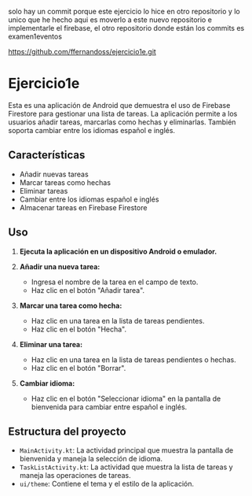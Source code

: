 solo hay un commit porque este ejercicio lo hice en otro repositorio y lo unico que he hecho aqui es moverlo a este nuevo repositorio e implementarle el firebase, el otro repositorio donde están los commits es examen1eventos

https://github.com/ffernandoss/ejercicio1e.git

# Ejercicio1e

Esta es una aplicación de Android que demuestra el uso de Firebase Firestore para gestionar una lista de tareas. La aplicación permite a los usuarios añadir tareas, marcarlas como hechas y eliminarlas. También soporta cambiar entre los idiomas español e inglés.

## Características

- Añadir nuevas tareas
- Marcar tareas como hechas
- Eliminar tareas
- Cambiar entre los idiomas español e inglés
- Almacenar tareas en Firebase Firestore

## Uso

1. **Ejecuta la aplicación en un dispositivo Android o emulador.**

2. **Añadir una nueva tarea:**
    - Ingresa el nombre de la tarea en el campo de texto.
    - Haz clic en el botón "Añadir tarea".

3. **Marcar una tarea como hecha:**
    - Haz clic en una tarea en la lista de tareas pendientes.
    - Haz clic en el botón "Hecha".

4. **Eliminar una tarea:**
    - Haz clic en una tarea en la lista de tareas pendientes o hechas.
    - Haz clic en el botón "Borrar".

5. **Cambiar idioma:**
    - Haz clic en el botón "Seleccionar idioma" en la pantalla de bienvenida para cambiar entre español e inglés.

## Estructura del proyecto

- `MainActivity.kt`: La actividad principal que muestra la pantalla de bienvenida y maneja la selección de idioma.
- `TaskListActivity.kt`: La actividad que muestra la lista de tareas y maneja las operaciones de tareas.
- `ui/theme`: Contiene el tema y el estilo de la aplicación.
